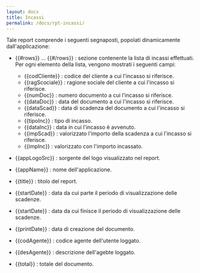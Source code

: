 ```yaml
---
layout: docs
title: Incassi
permalink: /docs/rpt-incassi/
---
```


Tale report comprende i seguenti segnaposti, popolati dinamicamente dall'applicazione:

* \{\{#rows\}\} ... \{\{#/rows\}\} : sezione contenente la lista di incassi effettuati. Per ogni elemento della lista, vengono mostrati i seguenti campi:
    * \{\{codCliente\}\} : codice del cliente a cui l'incasso si riferisce.
    * \{\{ragScociale\}\} :  ragione sociale del cliente a cui l'incasso si riferisce.
    * \{\{numDoc\}\} :  numero documento a cui l'incasso si riferisce.
    * \{\{dataDoc\}\} :  data del documento a cui l'incasso si riferisce.
    * \{\{dataScad\}\} :  data di scadenza del documento a cui l'incasso si riferisce.
    * \{\{tipoInc\}\} : tipo di incasso.
    * \{\{dataInc\}\} : data in cui l'incasso è avvenuto.
    * \{\{impScad\}\} : valorizzato l'importo della scadenza a cui l'incasso si riferisce.
    * \{\{impInc\}\} : valorizzato con l'importo incassato.

* \{\{appLogoSrc\}\} : sorgente del logo visualizzato nel report.
* \{\{appName\}\} : nome dell'applicazione.
* \{\{title\}\} : titolo del report.
* \{\{startDate\}\} : data da cui parte il periodo di visualizzazione delle scadenze.
* \{\{startDate\}\} : data da cui finisce il periodo di visualizzazione delle scadenze.
* \{\{printDate\}\} : data di creazione del documento.
* \{\{codAgente\}\} : codice agente dell'utente loggato.
* \{\{desAgente\}\} : descrizione dell'agebte loggato.
* \{\{total\}\} : totale del documento.
